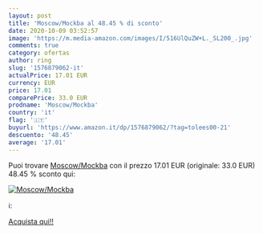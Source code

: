```yaml
---
layout: post
title: 'Moscow/Mockba al 48.45 % di sconto'
date: 2020-10-09 03:52:57
image: 'https://m.media-amazon.com/images/I/516UlQuZW+L._SL200_.jpg'
comments: true
category: ofertas
author: ring
slug: '1576879062-it'
actualPrice: 17.01 EUR
currency: EUR
price: 17.01
comparePrice: 33.0 EUR
prodname: 'Moscow/Mockba'
country: 'it'
flag: '🇮🇹'
buyurl: 'https://www.amazon.it/dp/1576879062/?tag=tolees00-21'
descuento: '48.45'
average: '17.01'
---
```


Puoi trovare [Moscow/Mockba](https://www.amazon.it/dp/1576879062/?tag=tolees00-21) con il prezzo 17.01 EUR (originale: 33.0 EUR) 48.45 % sconto qui:

[![Moscow/Mockba](https://m.media-amazon.com/images/I/516UlQuZW+L._SL200_.jpg)](https://www.amazon.it/dp/1576879062/?tag=tolees00-21)

ℹ️:


[Acquista qui!!](https://www.amazon.it/dp/1576879062/?tag=tolees00-21)
